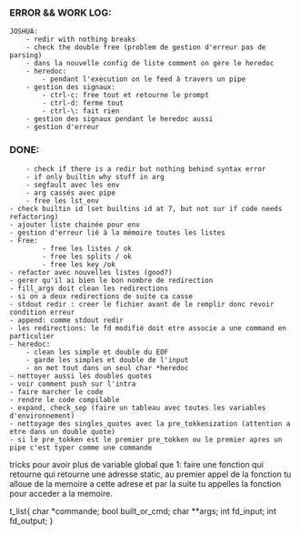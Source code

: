 ### ERROR && WORK LOG:
    JOSHUA:
        - redir with nothing breaks
        - check the double free (problem de gestion d'erreur pas de parsing)
        - dans la nouvelle config de liste comment on gère le heredoc    
        - heredoc:  
            - pendant l'execution on le feed à travers un pipe
        - gestion des signaux:
            - ctrl-c: free tout et retourne le prompt
            - ctrl-d: ferme tout
            - ctrl-\: fait rien
        - gestion des signaux pendant le heredoc aussi
        - gestion d'erreur
### DONE:
        - check if there is a redir but nothing behind syntax error
        - if only builtin why stuff in arg
        - segfault avec les env
        - arg cassés avec pipe
        - free les lst_env
    - check builtin id (set builtins id at 7, but not sur if code needs refactoring)
    - ajouter liste chainée pour env
    - gestion d'erreur lié à la mémoire toutes les listes 
    - Free:
            - free les listes / ok
            - free les splits / ok
            - free les key /ok
    - refactor avec nouvelles listes (good?)
    - gerer qu'il ai bien le bon nombre de redirection
    - fill_args doit clean les redirections 
    - si on a deux redirections de suite ca casse
    - stdout redir : creer le fichier avant de le remplir donc revoir condition erreur 
    - append: comme stdout redir
    - les redirections: le fd modifié doit etre associe a une command en particulier
    - heredoc: 
        - clean les simple et double du EOF
        - garde les simples et double de l'input
        - on met tout dans un seul char *heredoc
    - nettoyer aussi les doubles quotes
    - voir comment push sur l'intra
    - faire marcher le code 
    - rendre le code compilable
    - expand, check_sep (faire un tableau avec toutes les variables d'environnement)
    - nettoyage des singles_quotes avec la pre_tokkenization (attention a etre dans un double quote)
    - si le pre_tokken est le premier pre_tokken ou le premier apres un pipe c'est typer comme une commande

tricks pour avoir plus de variable global que 1: faire une fonction qui retourne qui retourne une adresse static, au
premier appel de la fonction tu alloue de la memoire a cette adrese et par la suite tu appelles la fonction pour acceder a la memoire.

t_list{
    char *commande;
    bool built_or_cmd;
    char **args;
    int fd_input;
    int fd_output;
}